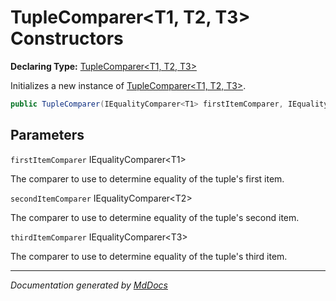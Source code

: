 # TupleComparer\<T1, T2, T3\> Constructors

**Declaring Type:** [TupleComparer\<T1, T2, T3\>](Type.md)

Initializes a new instance of [TupleComparer\<T1, T2, T3\>](Type.md).

```csharp
public TupleComparer(IEqualityComparer<T1> firstItemComparer, IEqualityComparer<T2> secondItemComparer, IEqualityComparer<T3> thirdItemComparer);
```

## Parameters

`firstItemComparer`  IEqualityComparer\<T1\>

The comparer to use to determine equality of the tuple's first item.

`secondItemComparer`  IEqualityComparer\<T2\>

The comparer to use to determine equality of the tuple's second item.

`thirdItemComparer`  IEqualityComparer\<T3\>

The comparer to use to determine equality of the tuple's third item.

___

*Documentation generated by [MdDocs](https://github.com/ap0llo/mddocs)*
